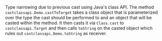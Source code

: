[//]: # (MAIN: castclassapi.Demo)
Type narrowing due to previous cast using Java's class API. The method ```castclassapi.Demo.castToTarget```
takes a class object that is parameterized over the type the cast should be performed to and an object
that will be casted within the method. It then casts it via ```Class.cast``` to ```castclassapi.Target```
and then calls ```toString``` on the casted object which rules out ```castclassapi.Demo.toString``` as receiver.
